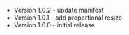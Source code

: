 * Version 1.0.2 - update manifest
* Version 1.0.1 - add proportional resize
* Version 1.0.0 - initial release
